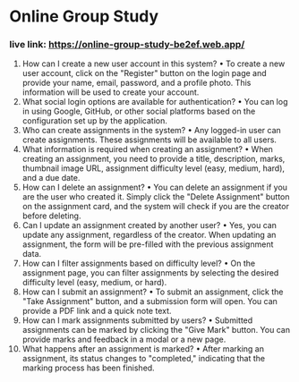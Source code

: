 # Online Group Study
### live link: https://online-group-study-be2ef.web.app/

1.	How can I create a new user account in this system?
•	To create a new user account, click on the "Register" button on the login page and provide your name, email, password, and a profile photo. This information will be used to create your account.
2.	What social login options are available for authentication?
•	You can log in using Google, GitHub, or other social platforms based on the configuration set up by the application.
3.	Who can create assignments in the system?
•	Any logged-in user can create assignments. These assignments will be available to all users.
4.	What information is required when creating an assignment?
•	When creating an assignment, you need to provide a title, description, marks, thumbnail image URL, assignment difficulty level (easy, medium, hard), and a due date.
5.	How can I delete an assignment?
•	You can delete an assignment if you are the user who created it. Simply click the "Delete Assignment" button on the assignment card, and the system will check if you are the creator before deleting.
6.	Can I update an assignment created by another user?
•	Yes, you can update any assignment, regardless of the creator. When updating an assignment, the form will be pre-filled with the previous assignment data.
7.	How can I filter assignments based on difficulty level?
•	On the assignment page, you can filter assignments by selecting the desired difficulty level (easy, medium, or hard).
8.	How can I submit an assignment?
•	To submit an assignment, click the "Take Assignment" button, and a submission form will open. You can provide a PDF link and a quick note text.
9.	How can I mark assignments submitted by users?
•	Submitted assignments can be marked by clicking the "Give Mark" button. You can provide marks and feedback in a modal or a new page.
10.	What happens after an assignment is marked?
•	After marking an assignment, its status changes to "completed," indicating that the marking process has been finished.

